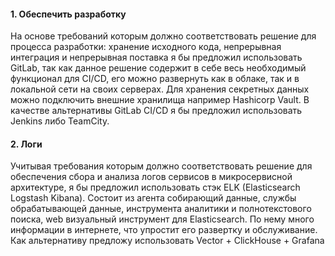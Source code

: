 #### 1. Обеспечить разработку

На основе требований которым должно соответствовать решение для процесса разработки: хранение исходного кода, непрерывная интеграция и непрерывная поставка я бы предложил использовать GitLab, так как данное решение содержит в себе весь необходимый функционал для CI/CD, его можно развернуть как в облаке, так и в локальной сети на своих серверах. Для хранения секретных данных можно подключить внешние хранилища например Hashicorp Vault. В качестве альтернативы GitLab CI/CD я бы предложил использовать Jenkins либо TeamCity.


#### 2. Логи

Учитывая требования которым должно соответствовать решение для обеспечения сбора и анализа логов сервисов в микросервисной архитектуре, я бы предложил использовать стэк ELK (Elasticsearch Logstash Kibana). Состоит из  агента собирающий данные, службы обрабатывающей данные, инструмента аналитики и полнотекстового поиска, web визуальный инструмент для Elasticsearch. По нему много информации в интернете, что упростит его развертку и обслуживание. Как альтернативу предложу использовать Vector + ClickHouse + Grafana 
